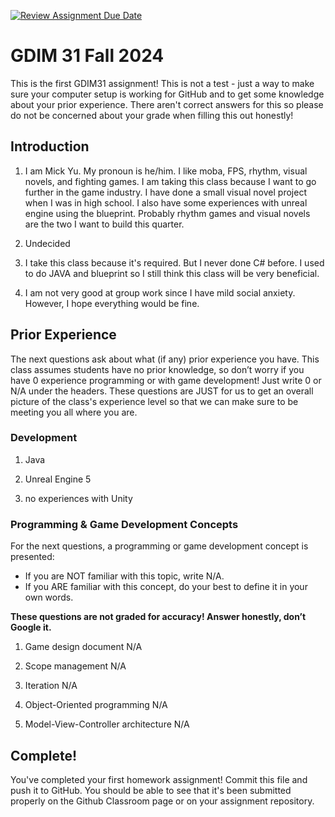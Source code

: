 [![Review Assignment Due Date](https://classroom.github.com/assets/deadline-readme-button-22041afd0340ce965d47ae6ef1cefeee28c7c493a6346c4f15d667ab976d596c.svg)](https://classroom.github.com/a/POQdLnh2)
# GDIM 31 Fall 2024

This is the first GDIM31 assignment! This is not a test - just a way to make sure your computer setup is working for GitHub and to get some knowledge about your prior experience. There aren't correct answers for this so please do not be concerned about your grade when filling this out honestly!

## Introduction

1. I am Mick Yu. My pronoun is he/him. I like moba, FPS, rhythm, visual novels, and fighting games. I am taking this class because I want to go further in the game industry. I have done a small visual novel project when I was in high school. I also have some experiences with unreal engine using the blueprint. Probably rhythm games and visual novels are the two I want to build this quarter.

2. Undecided

3. I take this class because it's required. But I never done C# before. I used to do JAVA and blueprint so I still think this class will be very beneficial.
4. I am not very good at group work since I have mild social anxiety. However, I hope everything would be fine.

## Prior Experience

The next questions ask about what (if any) prior experience you have. This class assumes students have no prior knowledge, so don’t worry if you have 0 experience programming or with game development! Just write 0 or N/A under the headers. These questions are JUST for us to get an overall picture of the class's experience level so that we can make sure to be meeting you all where you are.

### Development

1. Java

2. Unreal Engine 5

3. no experiences with Unity

### Programming & Game Development Concepts

For the next questions, a programming or game development concept is presented:

 - If you are NOT familiar with this topic, write N/A.
 - If you ARE familiar with this concept, do your best to define it in your own words.

**These questions are not graded for accuracy! Answer honestly, don’t Google it.**

1. Game design document N/A

2. Scope management N/A

3. Iteration N/A

4. Object-Oriented programming N/A

5. Model-View-Controller architecture N/A

## Complete!

You've completed your first homework assignment! Commit this file and push it to GitHub. You should be able to see that it's been submitted properly on the Github Classroom page or on your assignment repository.
